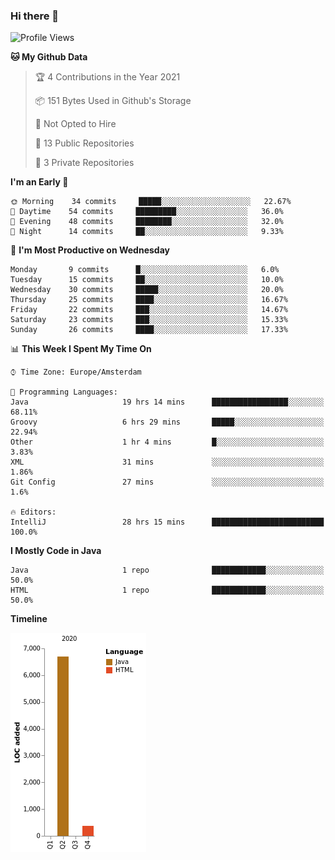### Hi there 👋


<!--START_SECTION:waka-->
![Profile Views](http://img.shields.io/badge/Profile%20Views-1-blue)

**🐱 My Github Data** 

> 🏆 4 Contributions in the Year 2021
 > 
> 📦 151 Bytes Used in Github's Storage 
 > 
> 🚫 Not Opted to Hire
 > 
> 📜 13 Public Repositories 
 > 
> 🔑 3 Private Repositories  
 > 
**I'm an Early 🐤** 

```text
🌞 Morning    34 commits     █████░░░░░░░░░░░░░░░░░░░░   22.67% 
🌆 Daytime    54 commits     █████████░░░░░░░░░░░░░░░░   36.0% 
🌃 Evening    48 commits     ████████░░░░░░░░░░░░░░░░░   32.0% 
🌙 Night      14 commits     ██░░░░░░░░░░░░░░░░░░░░░░░   9.33%

```
📅 **I'm Most Productive on Wednesday** 

```text
Monday       9 commits      █░░░░░░░░░░░░░░░░░░░░░░░░   6.0% 
Tuesday      15 commits     ██░░░░░░░░░░░░░░░░░░░░░░░   10.0% 
Wednesday    30 commits     █████░░░░░░░░░░░░░░░░░░░░   20.0% 
Thursday     25 commits     ████░░░░░░░░░░░░░░░░░░░░░   16.67% 
Friday       22 commits     ███░░░░░░░░░░░░░░░░░░░░░░   14.67% 
Saturday     23 commits     ███░░░░░░░░░░░░░░░░░░░░░░   15.33% 
Sunday       26 commits     ████░░░░░░░░░░░░░░░░░░░░░   17.33%

```


📊 **This Week I Spent My Time On** 

```text
⌚︎ Time Zone: Europe/Amsterdam

💬 Programming Languages: 
Java                     19 hrs 14 mins      █████████████████░░░░░░░░   68.11% 
Groovy                   6 hrs 29 mins       █████░░░░░░░░░░░░░░░░░░░░   22.94% 
Other                    1 hr 4 mins         █░░░░░░░░░░░░░░░░░░░░░░░░   3.83% 
XML                      31 mins             ░░░░░░░░░░░░░░░░░░░░░░░░░   1.86% 
Git Config               27 mins             ░░░░░░░░░░░░░░░░░░░░░░░░░   1.6%

🔥 Editors: 
IntelliJ                 28 hrs 15 mins      █████████████████████████   100.0%

```

**I Mostly Code in Java** 

```text
Java                     1 repo              ████████████░░░░░░░░░░░░░   50.0% 
HTML                     1 repo              ████████████░░░░░░░░░░░░░   50.0%

```


**Timeline**

![Chart not found](https://raw.githubusercontent.com/powercasgamer/powercasgamer/master/charts/bar_graph.png) 


<!--END_SECTION:waka-->
